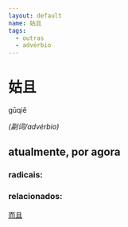 ```yaml
--- 
layout: default
name: 姑且 
tags: 
  - outras
  - advérbio
--- 
```

# 姑且 
gūqiě  
 
*(副词/advérbio)*  
## atualmente, por agora 
### radicais: 
### relacionados: 
[而且](/zhengshidu/hsk2/而且)  
